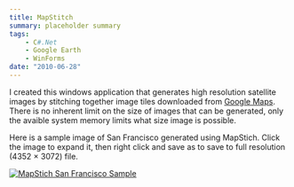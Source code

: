 ```yaml
---
title: MapStitch
summary: placeholder summary
tags:
    - C#.Net
    - Google Earth
    - WinForms
date: "2010-06-28"
---
```


I created this windows application that generates high resolution satellite images by stitching together image tiles downloaded from [Google Maps](http://maps.google.com). There is no inherent limit on the size of images that can be generated, only the avaible system memory limits what size image is possible.

<!-- more -->

Here is a sample image of San Francisco generated using MapStich. Click the image to expand it, then right click and save as to save to full resolution (4352 × 3072) file.

[![](http://www.ericanastas.com/wp-content/uploads/2010/06/sf-17z-636x448.jpg "MapStich San Francisco Sample")](sf-17z.jpg)
